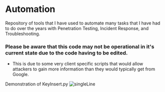 # Automation
Repository of tools that I have used to automate many tasks that I have had to do over the years with Penetration Testing, Incident Response, and Troubleshooting.

### Please be aware that this code may not be operational in it's current state due to the code having to be edited. 
  - This is due to some very client specific scripts that would allow attackers to gain more information than they would typically get from Google.


Demonstration of KeyInsert.py
![singleLine](https://user-images.githubusercontent.com/46407811/208871229-5389acf0-7283-41d4-bca7-57487d049381.gif)

